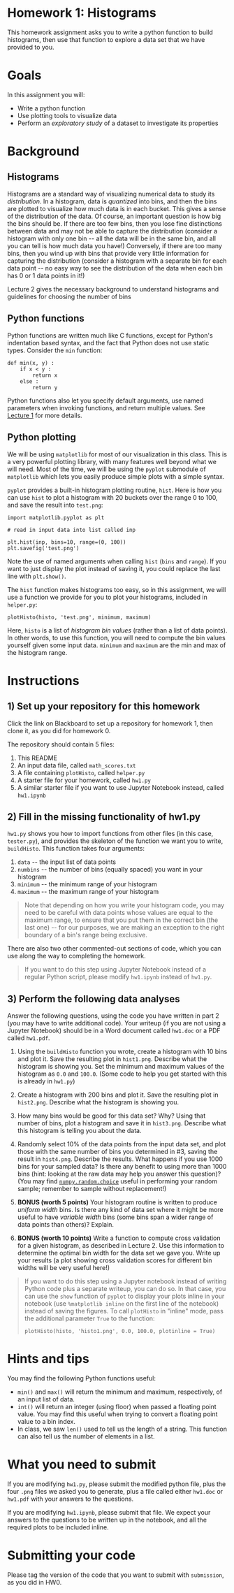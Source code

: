 # Homework 1: Histograms

This homework assignment asks you to write a python function to build histograms, then use that function to explore a data set that we have provided to you.

# Goals

In this assignment you will:
* Write a python function
* Use plotting tools to visualize data
* Perform an *exploratory study* of a dataset to investigate its properties

# Background

## Histograms

Histograms are a standard way of visualizing numerical data to study its *distribution*. In a histogram, data is *quantized* into bins, and then the bins are plotted to visualize how much data is in each bucket. This gives a sense of the distribution of the data. Of course, an important question is how big the bins should be. If there are too few bins, then you lose fine distinctions between data and may not be able to capture the distribution (consider a histogram with only one bin -- all the data will be in the same bin, and all you can tell is how much data you have!) Conversely, if there are too many bins, then you wind up with bins that provide very little information for capturing the distribution (consider a histogram with a separate bin for each data point -- no easy way to see the distribution of the data when each bin has 0 or 1 data points in it!)

Lecture 2 gives the necessary background to understand histograms and guidelines for choosing the number of bins

## Python functions

Python functions are written much like C functions, except for Python's indentation based syntax, and the fact that Python does not use static types. Consider the `min` function:
```
def min(x, y) :
    if x < y :
        return x
    else :
        return y
```

Python functions also let you specify default arguments, use named parameters when invoking functions, and return multiple values. See [Lecture 1](https://engineering.purdue.edu/~milind/datascience/2018spring/notes/lecture-1.pdf) for more details.

## Python plotting

We will be using `matplotlib` for most of our visualization in this class. This is a very powerful plotting library, with many features well beyond what we will need. Most of the time, we will be using the `pyplot` submodule of `matplotlib` which lets you easily produce simple plots with a simple syntax.

`pyplot` provides a built-in histogram plotting routine, `hist`. Here is how you can use `hist` to plot a histogram with 20 buckets over the range 0 to 100, and save the result into `test.png`:

```
import matplotlib.pyplot as plt

# read in input data into list called inp

plt.hist(inp, bins=10, range=(0, 100))
plt.savefig('test.png')
```

Note the use of named arguments when calling `hist` (`bins` and `range`). If you want to just display the plot instead of saving it, you could replace the last line with `plt.show()`.

The `hist` function makes histograms too easy, so in this assignment, we will use a function we provide for you to plot your histograms, included in `helper.py`:

`plotHisto(histo, 'test.png', minimum, maximum)`

Here, `histo` is a list of *histogram bin values* (rather than a list of data points). In other words, to use this function, you will need to compute the bin values yourself given some input data. `minimum` and `maximum` are the min and max of the histogram range.

# Instructions

## 1) Set up your repository for this homework

Click the link on Blackboard to set up a repository for homework 1, then clone it, as you did for homework 0.

The repository should contain 5 files:

1. This README
2. An input data file, called `math_scores.txt`
3. A file containing `plotHisto`, called `helper.py`
4. A starter file for your homework, called `hw1.py`
5. A similar starter file if you want to use Jupyter Notebook instead, called `hw1.ipynb`

## 2) Fill in the missing functionality of hw1.py

`hw1.py` shows you how to import functions from other files (in this case, `tester.py`), and provides the skeleton of the function we want you to write, `buildHisto`. This function takes four arguments:

1. `data` -- the input list of data points
2. `numbins` -- the number of bins (equally spaced) you want in your histogram
3. `minimum` -- the minimum range of your histogram
4. `maximum` -- the maximum range of your histogram

> Note that depending on how you write your histogram code, you may need
> to be careful with data points whose values are equal to the maximum
> range, to ensure that you put them in the correct bin (the last one)
> -- for our purposes, we are making an exception to the right boundary
> of a bin's range being exclusive.

There are also two other commented-out sections of code, which you can use along the way to completing the homework.

> If you want to do this step using Jupyter Notebook instead of a
> regular Python script, please modify `hw1.ipynb` instead of `hw1.py`.

## 3) Perform the following data analyses

Answer the following questions, using the code you have written in part 2 (you may have to write additional code). Your writeup (if you are not using a Jupyter Notebook) should be in a Word document called `hw1.doc` or a PDF called `hw1.pdf`.

1. Using the `buildHisto` function you wrote, create a histogram with 10 bins and plot it. Save the resulting plot in `hist1.png`. Describe what the histogram is showing you. Set the minimum and maximum values of the histogram as `0.0` and `100.0`. (Some code to help you get started with this is already in `hw1.py`)

2. Create a histogram with 200 bins and plot it. Save the resulting plot in `hist2.png`. Describe what the histogram is showing you.

3. How many bins would be good for this data set? Why? Using that number of bins, plot a histogram and save it in `hist3.png`. Describe what this histogram is telling you about the data.

4. Randomly select 10% of the data points from the input data set, and plot those with the same number of bins you determined in #3, saving the result in `hist4.png`. Describe the results. What happens if you use 1000 bins for your sampled data? Is there any benefit to using more than 1000 bins (hint: looking at the raw data may help you answer this question)? (You may find [`numpy.random.choice`](https://docs.scipy.org/doc/numpy-1.13.0/reference/generated/numpy.random.choice.html) useful in performing your random sample; remember to sample without replacement!)

5. **BONUS (worth 5 points)** Your histogram routine is written to produce *uniform width* bins. Is there any kind of data set where it might be more useful to have *variable width* bins (some bins span a wider range of data points than others)? Explain.

6. **BONUS (worth 10 points)** Write a function to compute cross validation for a given histogram, as described in Lecture 2. Use this information to determine the optimal bin width for the data set we gave you. Write up your results (a plot showing cross validation scores for different bin widths will be very useful here!)

> If you want to do this step using a Jupyter notebook instead of
> writing Python code plus a separate writeup, you can do so. In that
> case, you can use the `show` function of `pyplot` to display your
> plots inline in your notebook (use `%matplotlib inline` on the
> first line of the notebook) instead of saving the figures. To call
> `plotHisto` in "inline" mode, pass the additional parameter `True` to
> the function:
>
> `plotHisto(histo, 'histo1.png', 0.0, 100.0, plotinline = True)`

# Hints and tips

You may find the following Python functions useful:

* `min()` and `max()` will return the minimum and maximum, respectively, of an input list of data.
* `int()` will return an integer (using floor) when passed a floating point value. You may find this useful when trying to convert a floating point value to a bin index.
* In class, we saw `len()` used to tell us the length of a string. This function can also tell us the number of elements in a list.

# What you need to submit

If you are modifying `hw1.py`, please submit the modified python file, plus the four `.png` files we asked you to generate, plus a file called either `hw1.doc` or `hw1.pdf` with your answers to the questions.

If you are modifying `hw1.ipynb`, please submit that file. We expect your answers to the questions to be written up in the notebook, and all the required plots to be included inline.

# Submitting your code

Please tag the version of the code that you want to submit with `submission`, as you did in HW0.